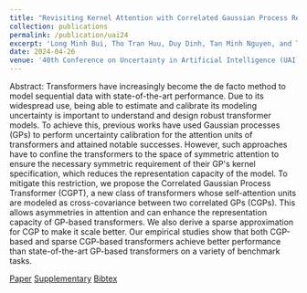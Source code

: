 ```yaml
---
title: "Revisiting Kernel Attention with Correlated Gaussian Process Representation"
collection: publications
permalink: /publication/uai24
excerpt: 'Long Minh Bui, Tho Tran Huu, Duy Dinh, Tan Minh Nguyen, and Trong Nghia Hoang'
date: 2024-04-26
venue: '40th Conference on Uncertainty in Artificial Intelligence (UAI)'
---
```

Abstract: Transformers have increasingly become the de facto method to model sequential data with state-of-the-art performance. Due to its widespread use, being able to estimate and calibrate its modeling uncertainty is important to understand and design robust transformer models. To achieve this, previous works have used Gaussian processes (GPs) to perform uncertainty calibration for the attention units of transformers and attained notable successes. However, such approaches have to confine the transformers to the space of symmetric attention to ensure the necessary symmetric requirement of their GP's kernel specification, which reduces the representation capacity of the model. To mitigate this restriction, we propose the Correlated Gaussian Process Transformer (CGPT), a new class of transformers whose self-attention units are modeled as cross-covariance between two correlated GPs (CGPs). This allows asymmetries in attention and can enhance the representation capacity of GP-based transformers. We also derive a sparse approximation for CGP to make it scale better. Our empirical studies show that both CGP-based and sparse CGP-based transformers achieve better performance than state-of-the-art GP-based transformers on a variety of benchmark tasks.

[Paper](http://htnghia87.github.io/files/uai24.pdf)
[Supplementary](http://htnghia87.github.io/files/uai24-supp.pdf)
[Bibtex](http://htnghia87.github.io/files/uai24.bib)